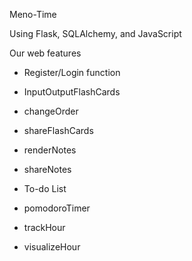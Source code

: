 Meno-Time

Using Flask, SQLAlchemy, and JavaScript

Our web features

  - Register/Login function

  - InputOutputFlashCards

  - changeOrder

  - shareFlashCards

  - renderNotes

  - shareNotes

  - To-do List

  - pomodoroTimer

  - trackHour

  - visualizeHour

